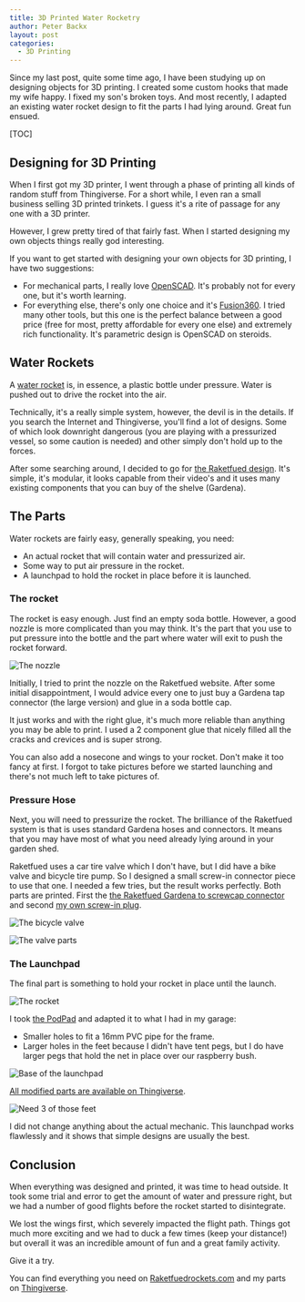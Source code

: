 ```yaml
---
title: 3D Printed Water Rocketry
author: Peter Backx
layout: post
categories:
  - 3D Printing
---
```

Since my last post, quite some time ago, I have been studying up on designing objects for 3D printing. I created some custom hooks that made my wife happy. I fixed my son's broken toys. And most recently, I adapted an existing water rocket design to fit the parts I had lying around. Great fun ensued.

<!--more-->

[TOC]

## Designing for 3D Printing

When I first got my 3D printer, I went through a phase of printing all kinds of random stuff from Thingiverse. For a short while, I even ran a small business selling 3D printed trinkets. I guess it's a rite of passage for any one with a 3D printer.

However, I grew pretty tired of that fairly fast. When I started designing my own objects things really god interesting.

If you want to get started with designing your own objects for 3D printing, I have two suggestions:

* For mechanical parts, I really love [OpenSCAD](https://www.openscad.org/). It's probably not for every one, but it's worth learning.
* For everything else, there's only one choice and it's [Fusion360](https://www.autodesk.com/products/fusion-360/overview). I tried many other tools, but this one is the perfect balance between a good price (free for most, pretty affordable for every one else) and extremely rich functionality. It's parametric design is OpenSCAD on steroids.

## Water Rockets

A [water rocket](https://en.wikipedia.org/wiki/Water_rocket) is, in essence, a plastic bottle under pressure. Water is pushed out to drive the rocket into the air.

Technically, it's a really simple system, however, the devil is in the details. If you search the Internet and Thingiverse, you'll find a lot of designs. Some of which look downright dangerous (you are playing with a pressurized vessel, so some caution is needed) and other simply don't hold up to the forces.

After some searching around, I decided to go for [the Raketfued design](http://www.raketfuedrockets.com/en/index.htm). It's simple, it's modular, it looks capable from their video's and it uses many existing components that you can buy of the shelve (Gardena).

## The Parts

Water rockets are fairly easy, generally speaking, you need:

* An actual rocket that will contain water and pressurized air.
* Some way to put air pressure in the rocket.
* A launchpad to hold the rocket in place before it is launched.

### The rocket

The rocket is easy enough. Just find an empty soda bottle. However, a good nozzle is more complicated than you may think. It's the part that you use to put pressure into the bottle and the part where water will exit to push the rocket forward.

![The nozzle](https://www.streamhead.com/assets/img/water_rocket/water_rocket_nozzle.jpg)

Initially, I tried to print the nozzle on the Raketfued website. After some initial disappointment, I would advice every one to just buy a Gardena tap connector (the large version) and glue in a soda bottle cap. 

It just works and with the right glue, it's much more reliable than anything you may be able to print. I used a 2 component glue that nicely filled all the cracks and crevices and is super strong.

You can also add a nosecone and wings to your rocket. Don't make it too fancy at first. I forgot to take pictures before we started launching and there's not much left to take pictures of.

### Pressure Hose

Next, you will need to pressurize the rocket. The brilliance of the Raketfued system is that is uses standard Gardena hoses and connectors. It means that you may have most of what you need already lying around in your garden shed.

Raketfued uses a car tire valve which I don't have, but I did have a bike valve and bicycle tire pump. So I designed a small screw-in connector piece to use that one. I needed a few tries, but the result works perfectly. Both parts are printed. First the [the Raketfued Gardena to screwcap connector](http://www.raketfuedrockets.com/en/3dprinting.htm#xl_nozzles) and second [my own screw-in plug](https://www.thingiverse.com/thing:3904980).

![The bicycle valve](https://www.streamhead.com/assets/img/water_rocket/water_rocket_valve.jpg)

![The valve parts](https://www.streamhead.com/assets/img/water_rocket/water_rocket_valve_disassembled.jpg)

### The Launchpad

The final part is something to hold your rocket in place until the launch.

![The rocket](https://www.streamhead.com/assets/img/water_rocket/water_rocket_completed.jpg)

I took [the PodPad](http://www.raketfuedrockets.com/en/3dprinting.htm#xl_PodPad) and adapted it to what I had in my garage: 

* Smaller holes to fit a 16mm PVC pipe for the frame.
* Larger holes in the feet because I didn't have tent pegs, but I do have larger pegs that hold the net in place over our raspberry bush.

![Base of the launchpad](https://www.streamhead.com/assets/img/water_rocket/water_rocket_launchpad.jpg)

[All modified parts are available on Thingiverse](https://www.thingiverse.com/thing:3904980).

![Need 3 of those feet](https://www.streamhead.com/assets/img/water_rocket/water_rocket_feet.jpg)

I did not change anything about the actual mechanic. This launchpad works flawlessly and it shows that simple designs are usually the best.

## Conclusion

When everything was designed and printed, it was time to head outside. It took some trial and error to get the amount of water and pressure right, but we had a number of good flights before the rocket started to disintegrate. 

We lost the wings first, which severely impacted the flight path. Things got much more exciting and we had to duck a few times (keep your distance!) but overall it was an incredible amount of fun and a great family activity.

Give it a try.

You can find everything you need on [Raketfuedrockets.com](http://www.raketfuedrockets.com/en/3dprinting.htm#) and my parts on [Thingiverse](https://www.thingiverse.com/thing:3904980).